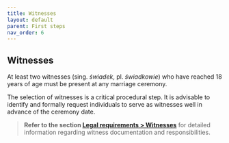 ```yaml
---
title: Witnesses
layout: default
parent: First steps
nav_order: 6
---
```

## Witnesses

At least two witnesses (sing. *świadek*, pl. *świadkowie*) who have reached 18 years of age must be present at any marriage ceremony.

The selection of witnesses is a critical procedural step. It is advisable to identify and formally request individuals to serve as witnesses well in advance of the ceremony date.

> **Refer to the section [Legal requirements > Witnesses](3.4.3-witnesses.html)** for detailed information regarding witness documentation and responsibilities.
